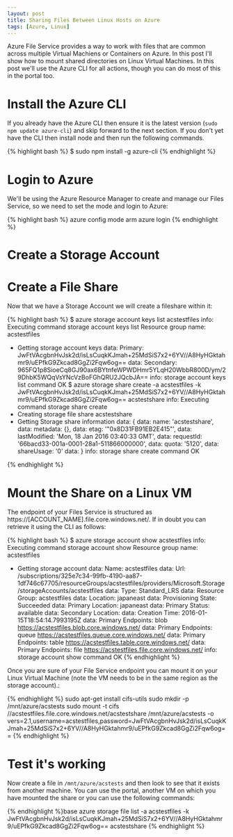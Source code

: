 ```yaml
---
layout: post
title: Sharing Files Between Linux Hosts on Azure
tags: [Azure, Linux]
---
```


Azure File Service provides a way to work with files that are common
across multiple Virtual Machiens or Containers on Azure. In this post
I'll show how to mount shared directories on Linux Virtual
Machines. In this post we'll use the Azure CLI for all actions, though
you can do most of this in the portal too. 

# Install the Azure CLI

If you already have the Azure CLI then ensure it is the latest version
(`sudo npm update azure-cli`) and skip forward to the next section. If
you don't yet have the CLI then install node and then run the
following commands.

{% highlight bash %}
$ sudo npm install -g azure-cli
{% endhighlight %}

# Login to Azure

We'll be using the Azure Resource Manager to create and manage our
Files Service, so we need to set the mode and login to Azure:

{% highlight bash %}
azure config mode arm
azure login
{% endhighlight %}

# Create a Storage Account
# Create a File Share

Now that we have a Storage Account we will create a fileshare within it:

{% highlight bash %}
$ azure storage account keys list acstestfiles
info:    Executing command storage account keys list
Resource group name: acstestfiles
+ Getting storage account keys
data:    Primary: JwFtVAcgbnHvJsk2d/isLsCuqkKJmah+25MdSiS7x2+6YV//A8HyHGktahmr9/uEPfkG9Zkcad8GgZi2Fqw6og==
data:    Secondary: 965FQ1p8SioeCq8GJ90ax6BYtnfeWPWDHmr5YLqH20WbbR800D/ym/29DhbK5WQqVsYNcVzBoFGhQRU2JQcbJA==
info:    storage account keys list command OK
$ azure storage share create -a acstestfiles -k JwFtVAcgbnHvJsk2d/isLsCuqkKJmah+25MdSiS7x2+6YV//A8HyHGktahmr9/uEPfkG9Zkcad8GgZi2Fqw6og== acstestshare
info:    Executing command storage share create
+ Creating storage file share acstestshare
+ Getting Storage share information
data:    {
data:        name: 'acstestshare',
data:        metadata: {},
data:        etag: '"0x8D31FB91EB2E415"',
data:        lastModified: 'Mon, 18 Jan 2016 03:40:33 GMT',
data:        requestId: '66bacd33-001a-0001-28a1-511866000000',
data:        quota: '5120',
data:        shareUsage: '0'
data:    }
info:    storage share create command OK

{% endhighlight %}

# Mount the Share on a Linux VM

The endpoint of your Files Service is structured as
https://[ACCOUNT_NAME].file.core.windows.net/. If in doubt you can
retrieve it using the CLI as follows:

{% highlight bash %}
$ azure storage account show acstestfiles
info:    Executing command storage account show
Resource group name: acstestfiles
+ Getting storage account
data:    Name: acstestfiles
data:    Url: /subscriptions/325e7c34-99fb-4190-aa87-1df746c67705/resourceGroups/acstestfiles/providers/Microsoft.Storage/storageAccounts/acstestfiles
data:    Type: Standard_LRS
data:    Resource Group: acstestfiles
data:    Location: japaneast
data:    Provisioning State: Succeeded
data:    Primary Location: japaneast
data:    Primary Status: available
data:    Secondary Location:
data:    Creation Time: 2016-01-15T18:54:14.7993195Z
data:    Primary Endpoints: blob https://acstestfiles.blob.core.windows.net/
data:    Primary Endpoints: queue https://acstestfiles.queue.core.windows.net/
data:    Primary Endpoints: table https://acstestfiles.table.core.windows.net/
data:    Primary Endpoints: file https://acstestfiles.file.core.windows.net/
info:    storage account show command OK
{% endhighlight %}

Once you are sure of your File Service endpoint you can mount it on
your Linux Virtual Machine (note the VM needs to be in the same region
as the storage account).:

{% endhighlight %}
sudo apt-get install cifs-utils
sudo mkdir -p /mnt/azure/acstests
sudo mount -t cifs //acstestfiles.file.core.windows.net/acstestshare /mnt/azure/acstests -o vers=2.1,username=acstestfiles,password=JwFtVAcgbnHvJsk2d/isLsCuqkKJmah+25MdSiS7x2+6YV//A8HyHGktahmr9/uEPfkG9Zkcad8GgZi2Fqw6og==
{% endhighlight %}

# Test it's working

Now create a file in `/mnt/azure/acstests` and then look to see that it exists from another machine. You can use the portal, another VM on which you have mounted the share or you can use the following commands:

{% endhighlight %}base
azure storage file list -a acstestfiles -k JwFtVAcgbnHvJsk2d/isLsCuqkKJmah+25MdSiS7x2+6YV//A8HyHGktahmr9/uEPfkG9Zkcad8GgZi2Fqw6og== acstestshare
{% endhighlight %}

